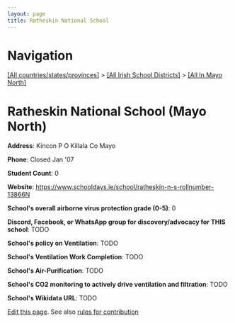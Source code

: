 ```yaml
---
layout: page
title: Ratheskin National School
---
```

# Navigation

[[All countries/states/provinces]](../../..) > [[All Irish School Districts]](../..) > [[All In Mayo North]](..)

# Ratheskin National School (Mayo North)

**Address**: Kincon P O Killala Co Mayo

**Phone**: Closed Jan '07

**Student Count**: 0

**Website**: <https://www.schooldays.ie/school/ratheskin-n-s-rollnumber-13866N>

**School's overall airborne virus protection grade (0-5)**: 0

**Discord, Facebook, or WhatsApp group for discovery/advocacy for THIS school**: TODO

**School's policy on Ventilation**: TODO

**School's Ventilation Work Completion**: TODO

**School's Air-Purification**: TODO

**School's CO2 monitoring to actively drive ventilation and filtration**: TODO

**School's Wikidata URL**: TODO


[Edit this page](https://github.com/ventilate-schools/Ireland/edit/main/./Mayo_North/Ratheskin_National_School.md). See also [rules for contribution](../../../contribution-rules/)